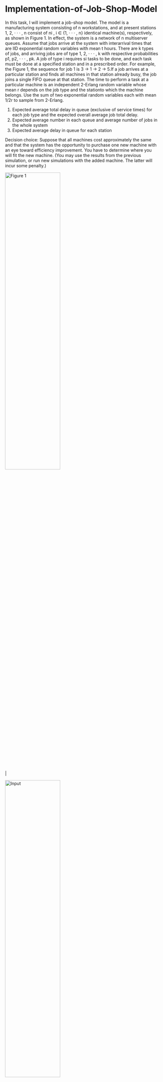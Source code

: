 # Implementation-of-Job-Shop-Model
In this task, I will implement a job-shop model. The model is a manufacturing
system consisting of n workstations, and at present stations 1, 2, · · · , n consist of ni
, i ∈ {1, · · · , n}
identical machine(s), respectively, as shown in Figure 1. In effect, the system is a network of n
multiserver queues. Assume that jobs arrive at the system with interarrival times that are IID
exponential random variables with mean t hours. There are k types of jobs, and arriving jobs are
of type 1, 2, · · · , k with respective probabilities p1, p2, · · · , pk. A job of type i requires si tasks to
be done, and each task must be done at a specified station and in a prescribed order. For example,
the Figure 1, the sequence for job 1 is 3 → 1 → 2 → 5.If a job arrives at a particular station and finds all machines in that station already busy, the
job joins a single FIFO queue at that station. The time to perform a task at a particular machine is an independent 2-Erlang random variable whose mean r depends on the job type and the stationto which the machine belongs. Use the sum of two exponential random variables each with mean 1/2r to sample from 2-Erlang.

1. Expected average total delay in queue (exclusive of service times) for each job type and the
expected overall average job total delay.
2. Expected average number in each queue and average number of jobs in the whole system
3. Expected average delay in queue for each station

Decision choice: Suppose that all machines cost approximately the same and that the system
has the opportunity to purchase one new machine with an eye toward efficiency improvement. You
have to determine where you will fit the new machine. (You may use the results from the previous
simulation, or run new simulations with the added machine. The latter will incur some penalty.)



<p><img src="https://drive.google.com/drive/folders/1NdAACbmFtoWY115x9XhqZIk6uh_799ZN" alt="Figure 1" width=60% height=50%></p>   | <p><img src="https://drive.google.com/drive/folders/1NdAACbmFtoWY115x9XhqZIk6uh_799ZN" alt="Input" width=60% height=50%></p>
